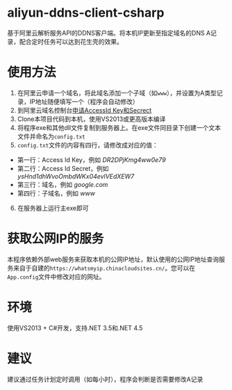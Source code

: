 # aliyun-ddns-client-csharp
基于阿里云解析服务API的DDNS客户端。将本机IP更新至指定域名的DNS A记录，配合定时任务可以达到花生壳的效果。

# 使用方法
1. 在阿里云申请一个域名，将此域名添加一个子域（如`www`），并设置为A类型记录，IP地址随便填写一个（程序会自动修改）
2. 到阿里云域名控制台[申请AccessId Key和Secrect](https://ak-console.aliyun.com/#/accesskey)
3. Clone本项目代码到本机，使用VS2013或更高版本编译
4. 将程序exe和其他dll文件复制到服务器上。在exe文件同目录下创建一个文本文件并命名为`config.txt`
5. `config.txt`文件的内容有四行，请修改成对应的值：
  * 第一行：Access Id Key，例如 *DR2DPjKmg4ww0e79*
  * 第二行：Access Id Secret，例如 *ysHnd1dhWvoOmbdWKx04evlVEdXEW7*
  * 第三行：域名，例如 *google.com*
  * 第四行：子域名，例如 *www*
6. 在服务器上运行主exe即可

# 获取公网IP的服务
本程序依赖外部web服务来获取本机的公网IP地址，默认使用的公网IP地址查询服务来自于自建的`https://whatsmyip.chinacloudsites.cn/`。您可以在`App.config`文件中修改对应的网址。

# 环境 
使用VS2013 + C#开发，支持.NET 3.5和.NET 4.5

# 建议
建议通过任务计划定时调用（如每小时），程序会判断是否需要修改A记录

